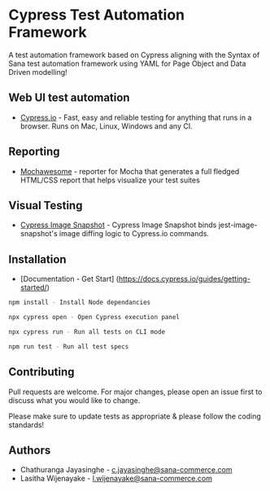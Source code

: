 # Cypress Test Automation Framework

A test automation framework based on Cypress aligning with the Syntax of Sana test automation framework using YAML for Page Object and Data Driven modelling!

## Web UI test automation

* [Cypress.io](https://github.com/cypress-io/cypress) - Fast, easy and reliable testing for anything that runs in a browser. Runs on Mac, Linux, Windows and any CI.

## Reporting

* [Mochawesome](https://github.com/adamgruber/mochawesome) - reporter for Mocha that generates a full fledged HTML/CSS report that helps visualize your test suites

## Visual Testing

* [Cypress Image Snapshot](https://github.com/palmerhq/cypress-image-snapshot) - Cypress Image Snapshot binds jest-image-snapshot's image diffing logic to Cypress.io commands.

## Installation

* [Documentation - Get Start] (https://docs.cypress.io/guides/getting-started/)

```bash
npm install - Install Node dependancies

npx cypress open - Open Cypress execution panel

npx cypress run - Run all tests on CLI mode

npm run test - Run all test specs
```


## Contributing
Pull requests are welcome. For major changes, please open an issue first to discuss what you would like to change.

Please make sure to update tests as appropriate & please follow the coding standards!

## Authors

* Chathuranga Jayasinghe - c.jayasinghe@sana-commerce.com
* Lasitha Wijenayake - l.wijenayake@sana-commerce.com
